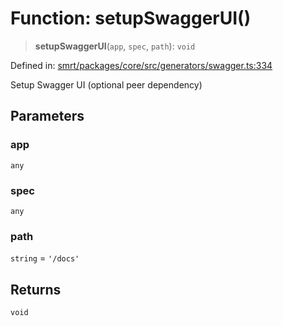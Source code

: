 # Function: setupSwaggerUI()

> **setupSwaggerUI**(`app`, `spec`, `path`): `void`

Defined in: [smrt/packages/core/src/generators/swagger.ts:334](https://github.com/happyvertical/smrt/blob/3e10e04571f8229dee5c87ee2f9b9b06c6c49f12/packages/core/src/generators/swagger.ts#L334)

Setup Swagger UI (optional peer dependency)

## Parameters

### app

`any`

### spec

`any`

### path

`string` = `'/docs'`

## Returns

`void`
